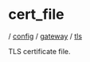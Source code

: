 # cert_file

/ [config](/ref/config/index.md) / [gateway](/ref/config/config/gateway/index.md) / [tls](/ref/config/config/gateway/tls/index.md) 

TLS certificate file.

